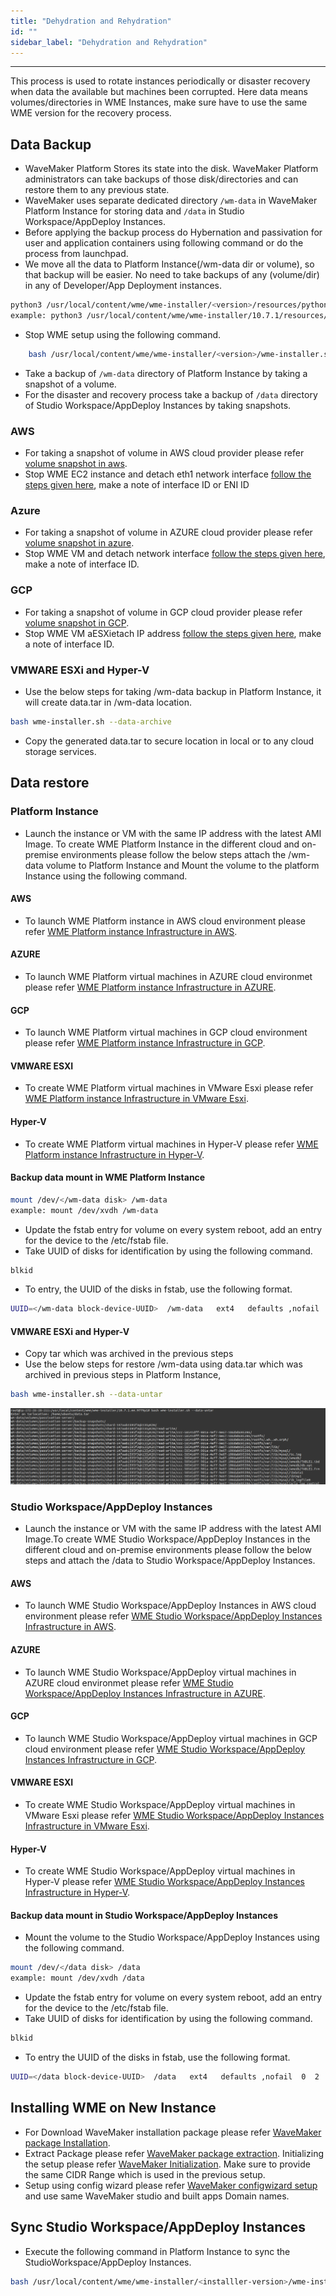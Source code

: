 ```yaml
---
title: "Dehydration and Rehydration"
id: ""
sidebar_label: "Dehydration and Rehydration"
---
```

---

This process is used to rotate instances periodically or disaster recovery when data the available but machines been corrupted. Here data means volumes/directories in WME Instances, make sure have to use the same WME version for the recovery process.

## Data Backup

- WaveMaker Platform Stores its state into the disk. WaveMaker Platform administrators can take backups of those disk/directories and can restore them to any previous state.
- WaveMaker uses separate dedicated directory `/wm-data` in WaveMaker Platform Instance for storing data and `/data` in Studio Workspace/AppDeploy Instances.
- Before applying the backup process do Hybernation and passivation for user and application containers using following command or do the process from launchpad.
- We move all the data to Platform Instance(/wm-data dir or volume), so that backup will be easier. No need to take backups of any (volume/dir) in any of Developer/App Deployment instances.

```bash
python3 /usr/local/content/wme/wme-installer/<version>/resources/python/3/passivation_deletion.py -pr <protocol> -d <domain> -u <adminUser> -p <adminPasswd>
example: python3 /usr/local/content/wme/wme-installer/10.7.1/resources/python/3/passivation_deletion.py -pr http -d test-domain.wavemaker.com -u test@wavemaker.com -p test-password -di False
```

- Stop WME setup using the following command.

```bash
    bash /usr/local/content/wme/wme-installer/<version>/wme-installer.sh --stop
```

- Take a backup of `/wm-data` directory of Platform Instance by taking a snapshot of a volume.
- For the disaster and recovery process take a backup of `/data` directory of Studio Workspace/AppDeploy Instances by taking snapshots.

### AWS

- For taking a snapshot of volume in AWS cloud provider please refer [volume snapshot in aws](https://docs.aws.amazon.com/AWSEC2/latest/UserGuide/EBSSnapshots.html).
- Stop WME EC2 instance and detach eth1 network interface [follow the steps given here](http://docs.aws.amazon.com/AWSEC2/latest/UserGuide/using-eni.html#detach_eni), make a note of interface ID or ENI ID
  
### Azure

- For taking a snapshot of volume in AZURE cloud provider please refer [volume snapshot in azure](https://docs.microsoft.com/en-us/azure/virtual-machines/linux/snapshot-copy-managed-disk).
- Stop WME VM and detach network interface [follow the steps given here](https://docs.microsoft.com/en-us/azure/virtual-network/virtual-network-network-interface-vm#remove-a-network-interface-from-a-vm), make a note of interface ID.

### GCP

- For taking a snapshot of volume in GCP cloud provider please refer [volume snapshot in GCP](https://cloud.google.com/compute/docs/disks/create-snapshots).
- Stop WME VM aESXietach IP address [follow the steps given here](https://cloud.google.com/compute/docs/ip-addresses/reserve-static-internal-ip-address#deleting_a_static_internal_ip_address), make a note of interface ID.

### VMWARE ESXi and Hyper-V

- Use the below steps for taking /wm-data backup in Platform Instance, it will create data.tar in /wm-data location.
  
```bash
bash wme-installer.sh --data-archive
```

- Copy the generated data.tar to secure location in local or to any cloud storage services.

## Data restore

### Platform Instance

- Launch the instance or VM with the same IP address with the latest AMI Image. To create WME Platform Instance in the different cloud and on-premise environments please follow the below steps attach the /wm-data volume to Platform Instance and Mount the volume to the platform Instance using the following command.

#### AWS

- To launch WME Platform instance in AWS cloud environment please refer [WME Platform instance Infrastructure in AWS](/learn/on-premise/aws/wavemaker-enterprise-setup-on-aws).
  
#### AZURE

- To launch WME Platform virtual machines in AZURE cloud environmet please refer [WME Platform instance Infrastructure in AZURE](/learn/on-premise/azure/wavemaker-enterprise-setup-on-azure).
  
#### GCP

- To launch WME Platform virtual machines in GCP cloud environment please refer [WME Platform instance Infrastructure in GCP](/learn/on-premise/gcp/wavemaker-enterprise-setup-on-gcp).
  
#### VMWARE ESXI

- To create WME Platform virtual machines in VMware Esxi please refer [WME Platform instance Infrastructure in VMware Esxi](/learn/on-premise/vmware-esxi/wavemaker-enterprise-setup-on-vmware).

#### Hyper-V

- To create WME Platform virtual machines in Hyper-V please refer [WME Platform instance Infrastructure in Hyper-V](/learn/on-premise/hyper-v/wavemaker-enterprise-setup-on-hyperv).

#### Backup data mount in WME Platform Instance

```bash
mount /dev/</wm-data disk> /wm-data
example: mount /dev/xvdh /wm-data
```

- Update the fstab entry for volume on every system reboot, add an entry for the device to the /etc/fstab file.
- Take UUID of disks for identification by using the following command.

```bash
blkid
```

- To entry, the UUID of the disks in fstab, use the following format.

``` bash
UUID=</wm-data block-device-UUID>  /wm-data   ext4   defaults ,nofail  0  2
```

#### VMWARE ESXi and Hyper-V

- Copy tar which was archived in the previous steps
- Use the below steps for restore /wm-data using data.tar which was archived in previous steps in Platform Instance,

```bash
bash wme-installer.sh --data-untar
```  

[![data_untar](/learn/assets/wme-setup/upgrade-wme-setup/data-un-tar.png)](/learn/assets/wme-setup/upgrade-wme-setup/data-un-tar.png)

### Studio Workspace/AppDeploy Instances

- Launch the instance or VM with the same IP address with the latest AMI Image.To create WME Studio Workspace/AppDeploy Instances in the different cloud and on-premise environments please follow the below steps and attach the /data to Studio Workspace/AppDeploy Instances.

#### AWS

- To launch WME Studio Workspace/AppDeploy Instances in AWS cloud environment please refer [WME Studio Workspace/AppDeploy Instances Infrastructure in AWS](/learn/on-premise/aws/wavemaker-enterprise-setup-on-aws).
  
#### AZURE

- To launch WME Studio Workspace/AppDeploy virtual machines in AZURE cloud environmet please refer [WME Studio Workspace/AppDeploy Instances Infrastructure in AZURE](/learn/on-premise/azure/wavemaker-enterprise-setup-on-azure).
  
#### GCP

- To launch WME Studio Workspace/AppDeploy virtual machines in GCP cloud environment please refer [WME Studio Workspace/AppDeploy Instances Infrastructure in GCP](/learn/on-premise/gcp/wavemaker-enterprise-setup-on-gcp).
  
#### VMWARE ESXI

- To create WME Studio Workspace/AppDeploy virtual machines in VMware Esxi please refer [WME Studio Workspace/AppDeploy Instances Infrastructure in VMware Esxi](/learn/on-premise/vmware-esxi/wavemaker-enterprise-setup-on-vmware).

#### Hyper-V

- To create WME Studio Workspace/AppDeploy virtual machines in Hyper-V please refer [WME Studio Workspace/AppDeploy Instances Infrastructure in Hyper-V](/learn/on-premise/hyper-v/wavemaker-enterprise-setup-on-hyperv).

#### Backup data mount in Studio Workspace/AppDeploy Instances

- Mount the volume to the Studio Workspace/AppDeploy Instances using the following command.

```bash
mount /dev/</data disk> /data
example: mount /dev/xvdh /data
```

- Update the fstab entry for volume on every system reboot, add an entry for the device to the /etc/fstab file.
- Take UUID of disks for identification by using the following command.

```bash
blkid
```

- To entry the UUID of the disks in fstab, use the following format.

``` bash
UUID=</data block-device-UUID>  /data   ext4   defaults ,nofail  0  2
```

## Installing WME on New Instance

- For Download WaveMaker installation package please refer [WaveMaker package Installation](/learn/on-premise/aws/install/download-copy-installer).
- Extract Package please refer [WaveMaker package extraction](/learn/on-premise/aws/install/extract-package).
Initializing the setup please refer [WaveMaker Initialization](/learn/on-premise/aws/install/initilize-setup). Make sure to provide the same CIDR Range which is used in the previous setup.
- Setup using config wizard please refer [WaveMaker configwizard setup](/learn/on-premise/aws/install/setup-using-cw) and use same WaveMaker studio and built apps Domain names.

## Sync Studio Workspace/AppDeploy Instances

- Execute the following command in Platform Instance to sync the StudioWorkspace/AppDeploy Instances.

```bash
bash /usr/local/content/wme/wme-installer/<installler-version>/wme-installer.sh --upgrade-instances
```
